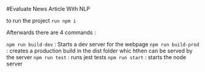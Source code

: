 #Evaluate News Article With NLP

to run the project
 `run npm i`

Afterwards there are 4 commands :

`npm run build-dev`  : Starts a dev server for the webpage
`npm run build-prod` : creates a production build in the dist folder whic hthen can be served by the server
`npm run test` : runs jest tests
`npm run start` : starts the node server
